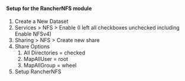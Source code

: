 #### Setup for the RancherNFS module
1.  Create a New Dataset
2.  Services > NFS > Enable (I left all checkboxes unchecked including Enable NFSv4)
3.  Sharing > NFS > Create new share
4.  Share Options
    1.  All Directories = checked
    2.  MapAllUser = root
    3.  MapAllGroup = wheel
5.  Setup RancherNFS
